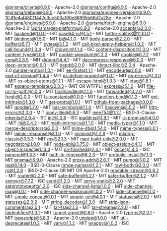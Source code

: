 [@prisma/client@6.9.0](https://github.com/prisma/prisma) - Apache-2.0
[@prisma/config@6.9.0](https://github.com/prisma/prisma) - Apache-2.0
[@prisma/debug@6.9.0](https://github.com/prisma/prisma) - Apache-2.0
[@prisma/engines-version@6.9.0-10.81e4af48011447c3cc503a190e86995b66d2a28e](https://github.com/prisma/engines-wrapper) - Apache-2.0
[@prisma/engines@6.9.0](https://github.com/prisma/prisma) - Apache-2.0
[@prisma/fetch-engine@6.9.0](https://github.com/prisma/prisma) - Apache-2.0
[@prisma/get-platform@6.9.0](https://github.com/prisma/prisma) - Apache-2.0
[accepts@2.0.0](https://github.com/jshttp/accepts) - MIT
[backend@1.0.0](undefined) - ISC
[base64-js@1.5.1](https://github.com/beatgammit/base64-js) - MIT
[better-sqlite3@11.10.0](https://github.com/WiseLibs/better-sqlite3) - MIT
[bindings@1.5.0](https://github.com/TooTallNate/node-bindings) - MIT
[bl@4.1.0](https://github.com/rvagg/bl) - MIT
[body-parser@2.2.0](https://github.com/expressjs/body-parser) - MIT
[buffer@5.7.1](https://github.com/feross/buffer) - MIT
[bytes@3.1.2](https://github.com/visionmedia/bytes.js) - MIT
[call-bind-apply-helpers@1.0.2](https://github.com/ljharb/call-bind-apply-helpers) - MIT
[call-bound@1.0.4](https://github.com/ljharb/call-bound) - MIT
[chownr@1.1.4](https://github.com/isaacs/chownr) - ISC
[content-disposition@1.0.0](https://github.com/jshttp/content-disposition) - MIT
[content-type@1.0.5](https://github.com/jshttp/content-type) - MIT
[cookie-signature@1.2.2](https://github.com/visionmedia/node-cookie-signature) - MIT
[cookie@0.7.2](https://github.com/jshttp/cookie) - MIT
[cors@2.8.5](https://github.com/expressjs/cors) - MIT
[debug@4.4.1](https://github.com/debug-js/debug) - MIT
[decompress-response@6.0.0](https://github.com/sindresorhus/decompress-response) - MIT
[deep-extend@0.6.0](https://github.com/unclechu/node-deep-extend) - MIT
[depd@2.0.0](https://github.com/dougwilson/nodejs-depd) - MIT
[detect-libc@2.0.4](https://github.com/lovell/detect-libc) - Apache-2.0
[dunder-proto@1.0.1](https://github.com/es-shims/dunder-proto) - MIT
[ee-first@1.1.1](https://github.com/jonathanong/ee-first) - MIT
[encodeurl@2.0.0](https://github.com/pillarjs/encodeurl) - MIT
[end-of-stream@1.4.4](https://github.com/mafintosh/end-of-stream) - MIT
[es-define-property@1.0.1](https://github.com/ljharb/es-define-property) - MIT
[es-errors@1.3.0](https://github.com/ljharb/es-errors) - MIT
[es-object-atoms@1.1.1](https://github.com/ljharb/es-object-atoms) - MIT
[escape-html@1.0.3](https://github.com/component/escape-html) - MIT
[etag@1.8.1](https://github.com/jshttp/etag) - MIT
[expand-template@2.0.3](https://github.com/ralphtheninja/expand-template) - (MIT OR WTFPL)
[express@5.1.0](https://github.com/expressjs/express) - MIT
[file-uri-to-path@1.0.0](https://github.com/TooTallNate/file-uri-to-path) - MIT
[finalhandler@2.1.0](https://github.com/pillarjs/finalhandler) - MIT
[forwarded@0.2.0](https://github.com/jshttp/forwarded) - MIT
[fresh@2.0.0](https://github.com/jshttp/fresh) - MIT
[fs-constants@1.0.0](https://github.com/mafintosh/fs-constants) - MIT
[function-bind@1.1.2](https://github.com/Raynos/function-bind) - MIT
[get-intrinsic@1.3.0](https://github.com/ljharb/get-intrinsic) - MIT
[get-proto@1.0.1](https://github.com/ljharb/get-proto) - MIT
[github-from-package@0.0.0](https://github.com/substack/github-from-package) - MIT
[gopd@1.2.0](https://github.com/ljharb/gopd) - MIT
[has-symbols@1.1.0](https://github.com/inspect-js/has-symbols) - MIT
[hasown@2.0.2](https://github.com/inspect-js/hasOwn) - MIT
[http-errors@2.0.0](https://github.com/jshttp/http-errors) - MIT
[iconv-lite@0.6.3](https://github.com/ashtuchkin/iconv-lite) - MIT
[ieee754@1.2.1](https://github.com/feross/ieee754) - BSD-3-Clause
[inherits@2.0.4](https://github.com/isaacs/inherits) - ISC
[ini@1.3.8](https://github.com/isaacs/ini) - ISC
[ipaddr.js@1.9.1](https://github.com/whitequark/ipaddr.js) - MIT
[is-promise@4.0.0](https://github.com/then/is-promise) - MIT
[jiti@2.4.2](https://github.com/unjs/jiti) - MIT
[math-intrinsics@1.1.0](https://github.com/es-shims/math-intrinsics) - MIT
[media-typer@1.1.0](https://github.com/jshttp/media-typer) - MIT
[merge-descriptors@2.0.0](https://github.com/sindresorhus/merge-descriptors) - MIT
[mime-db@1.54.0](https://github.com/jshttp/mime-db) - MIT
[mime-types@3.0.1](https://github.com/jshttp/mime-types) - MIT
[mimic-response@3.1.0](https://github.com/sindresorhus/mimic-response) - MIT
[minimist@1.2.8](https://github.com/minimistjs/minimist) - MIT
[mkdirp-classic@0.5.3](https://github.com/mafintosh/mkdirp-classic) - MIT
[ms@2.1.3](https://github.com/vercel/ms) - MIT
[napi-build-utils@2.0.0](https://github.com/inspiredware/napi-build-utils) - MIT
[negotiator@1.0.0](https://github.com/jshttp/negotiator) - MIT
[node-abi@3.75.0](https://github.com/electron/node-abi) - MIT
[object-assign@4.1.1](https://github.com/sindresorhus/object-assign) - MIT
[object-inspect@1.13.4](https://github.com/inspect-js/object-inspect) - MIT
[on-finished@2.4.1](https://github.com/jshttp/on-finished) - MIT
[once@1.4.0](https://github.com/isaacs/once) - ISC
[parseurl@1.3.3](https://github.com/pillarjs/parseurl) - MIT
[path-to-regexp@8.2.0](https://github.com/pillarjs/path-to-regexp) - MIT
[prebuild-install@7.1.3](https://github.com/prebuild/prebuild-install) - MIT
[prisma@6.9.0](https://github.com/prisma/prisma) - Apache-2.0
[proxy-addr@2.0.7](https://github.com/jshttp/proxy-addr) - MIT
[pump@3.0.2](https://github.com/mafintosh/pump) - MIT
[qs@6.14.0](https://github.com/ljharb/qs) - BSD-3-Clause
[range-parser@1.2.1](https://github.com/jshttp/range-parser) - MIT
[raw-body@3.0.0](https://github.com/stream-utils/raw-body) - MIT
[rc@1.2.8](https://github.com/dominictarr/rc) - (BSD-2-Clause OR MIT OR Apache-2.0)
[readable-stream@3.6.2](https://github.com/nodejs/readable-stream) - MIT
[router@2.2.0](https://github.com/pillarjs/router) - MIT
[safe-buffer@5.2.1](https://github.com/feross/safe-buffer) - MIT
[safer-buffer@2.1.2](https://github.com/ChALkeR/safer-buffer) - MIT
[semver@7.7.2](https://github.com/npm/node-semver) - ISC
[send@1.2.0](https://github.com/pillarjs/send) - MIT
[serve-static@2.2.0](https://github.com/expressjs/serve-static) - MIT
[setprototypeof@1.2.0](https://github.com/wesleytodd/setprototypeof) - ISC
[side-channel-list@1.0.0](https://github.com/ljharb/side-channel-list) - MIT
[side-channel-map@1.0.1](https://github.com/ljharb/side-channel-map) - MIT
[side-channel-weakmap@1.0.2](https://github.com/ljharb/side-channel-weakmap) - MIT
[side-channel@1.1.0](https://github.com/ljharb/side-channel) - MIT
[simple-concat@1.0.1](https://github.com/feross/simple-concat) - MIT
[simple-get@4.0.1](https://github.com/feross/simple-get) - MIT
[statuses@2.0.1](https://github.com/jshttp/statuses) - MIT
[statuses@2.0.2](https://github.com/jshttp/statuses) - MIT
[string_decoder@1.3.0](https://github.com/nodejs/string_decoder) - MIT
[strip-json-comments@2.0.1](https://github.com/sindresorhus/strip-json-comments) - MIT
[tar-fs@2.1.3](https://github.com/mafintosh/tar-fs) - MIT
[tar-stream@2.2.0](https://github.com/mafintosh/tar-stream) - MIT
[toidentifier@1.0.1](https://github.com/component/toidentifier) - MIT
[tunnel-agent@0.6.0](https://github.com/mikeal/tunnel-agent) - Apache-2.0
[type-is@2.0.1](https://github.com/jshttp/type-is) - MIT
[typescript@5.8.3](https://github.com/microsoft/TypeScript) - Apache-2.0
[unpipe@1.0.0](https://github.com/stream-utils/unpipe) - MIT
[util-deprecate@1.0.2](https://github.com/TooTallNate/util-deprecate) - MIT
[vary@1.1.2](https://github.com/jshttp/vary) - MIT
[wrappy@1.0.2](https://github.com/npm/wrappy) - ISC

